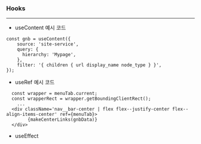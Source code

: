 ### Hooks
- - - 
- useContent 
예시 코드 
```javascirpt
const gnb = useContent({
    source: 'site-service',
    query: {
      hierarchy: 'Mypage',
    },
    filter: '{ children { url display_name node_type } }',
});
```

- useRef
예시 코드 
```javascirpt
  const wrapper = menuTab.current;
  const wrapperRect = wrapper.getBoundingClientRect();
    ...
  <div className='nav__bar-center | flex flex--justify-center flex--align-items-center' ref={menuTab}>
        {makeCenterLinks(gnbData)}
  </div>
```
- useEffect